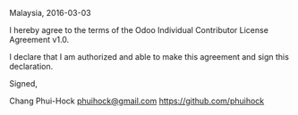 Malaysia, 2016-03-03

I hereby agree to the terms of the Odoo Individual Contributor License
Agreement v1.0.

I declare that I am authorized and able to make this agreement and sign this
declaration.

Signed,

Chang Phui-Hock phuihock@gmail.com https://github.com/phuihock
